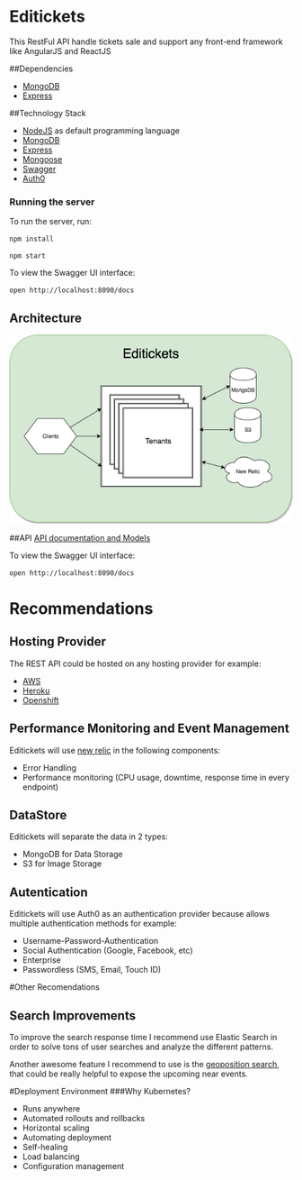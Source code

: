 # Editickets

This RestFul API handle tickets sale and support any front-end framework like AngularJS and ReactJS

##Dependencies
* [MongoDB](https://www.mongodb.com/)
* [Express](https://expressjs.com/)

##Technology Stack
* [NodeJS](https://nodejs.org/en/) as default programming language
* [MongoDB](https://www.mongodb.com/)
* [Express](https://expressjs.com/)
* [Mongoose](http://mongoosejs.com/)
* [Swagger](https://swagger.io/)
* [Auth0](https://auth0.com/)

### Running the server
To run the server, run:

```
npm install
```

```
npm start
```

To view the Swagger UI interface:

```
open http://localhost:8090/docs
```

## Architecture
![](assets/architecture.png)


##API 
[API documentation and Models](api-doc.md)

To view the Swagger UI interface:

```
open http://localhost:8090/docs
```


#  Recommendations

## Hosting Provider
The REST API could be hosted on any hosting provider for example:

* [AWS](https://aws.amazon.com/)
* [Heroku](https://www.heroku.com/)
* [Openshift](https://www.openshift.com/)

## Performance Monitoring and Event Management
Editickets will use [new relic](https://newrelic.com/) in the following components:

* Error Handling 
* Performance monitoring (CPU usage, downtime, response time in every endpoint)

## DataStore
Editickets will separate the data in 2 types:

* MongoDB for Data Storage
* S3 for Image Storage

## Autentication

Editickets will use Auth0 as an authentication provider because allows multiple authentication methods for example:

* Username-Password-Authentication
* Social Authentication (Google, Facebook, etc)
* Enterprise
* Passwordless (SMS, Email, Touch ID) 

#Other Recomendations

## Search Improvements
To improve the search response time I recommend use Elastic Search in order to solve tons of user searches and analyze the different patterns.

Another awesome feature I recommend to use is the [geoposition search](https://www.elastic.co/blog/geo-location-and-search), that could be really helpful to expose the upcoming near events.

#Deployment Environment
###Why Kubernetes?
* Runs anywhere
* Automated rollouts and rollbacks
* Horizontal scaling
* Automating deployment 
* Self-healing
* Load balancing
* Configuration management

